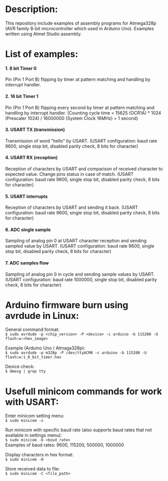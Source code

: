 Description:
==============
This repository include examples of assembly programs for Atmega328p (AVR family 8-bit microcontroller which used in Arduino Uno). Examples written using Atmel Studio assembly.

List of examples:
=================
#### 1. 8  bit Timer 0
Pin (Pin 1 Port B) flipping by timer at pattern matching and handling by interrupt handler.
#### 2. 16 bit Timer 1
Pin (Pin 1 Port B) flipping every second by timer at pattern matching and handling by interrupt handler. 
(Counting cycle time = 15625 (OCR1A) * 1024 (Prescaler 1024) / 16000000 (System Clock 16MHz) = 1 second)
#### 3. USART TX (transmission)
Transmission of word "hello" by USART. 
(USART configuration: baud rate 9600, single stop bit, disabled parity check, 8 bits for character)
#### 4. USART RX (reception)
Reception of characters by USART and comparison of received character to expected value. Change pins status in case of match.
(USART configuration: baud rate 9600, single stop bit, disabled parity check, 8 bits for character)
#### 5. USART interrupts
Reception of characters by USART and sending it back.
(USART configuration: baud rate 9600, single stop bit, disabled parity check, 8 bits for character)
#### 6. ADC single sample
Sampling of analog pin 0 at USART character reception and sending sampled value by USART.
(USART configuration: baud rate 9600, single stop bit, disabled parity check, 8 bits for character)
#### 7. ADC samples flow
Sampling of analog pin 0 in cycle and sending sample values by USART.
(USART configuration: baud rate 1000000, single stop bit, disabled parity check, 8 bits for character)

Arduino firmware burn using avrdude in Linux:
===============================================
General command format:\
```$ sudo avrdude -p <chip_version> -P <device> -c arduino -b 115200 -U flash:w:<hex_image>```

Example (Arduino Uno / Atmaga328p):\
```$ sudo avrdude -p m328p -P /dev/ttyACM0 -c arduino -b 115200 -U flash:w:1_8_bit_timer.hex```

Device check:\
```$ dmesg | grep tty```

Usefull minicom commands for work with USART:
=============================================
Enter minicom setting menu:\
```$ sudo minicom -s```

Run minicom with specific baud rate (also supports baud rates that not available in settings menu):\
```$ sudo minicom -b <boud_rate>```\
Examples of baud rates: 9600, 115200, 500000, 1000000

Display characters in hex format:\
```$ sudo minicom -H```

Store received data to file:\
```$ sudo minicom -C <file_path>```

